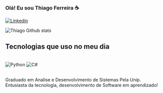 
### Olá! Eu sou Thiago Ferreira  ☕

[![Linkedin](https://img.shields.io/badge/LinkedIn-4B0082?style=for-the-badge&logo=linkedin&logoColor=white)](https://www.linkedin.com/in/thiagofprado/)

![Thiago Github stats](https://github-readme-stats.vercel.app/api?username=thiagoferreiradoprado&theme=radical)

## Tecnologias que uso no meu dia
<div style="display: inline_block"><br/>
 <img align="center" alt="Python" src="https://img.shields.io/badge/Python-3776AB?style=for-the-badge&logo=python&logoColor=white" />
 <img align="center" alt="C#" src="https://img.shields.io/badge/C%23-239120?style=for-the-badge&logo=c-sharp&logoColor=white" />
 </div><br/>
 
 Graduado em Analise e Desenvolvimento de Sistemas Pela Unip.</div><br/>
 Entusiasta da tecnologia, desenvolvimento de Software em aprendizado!

 
